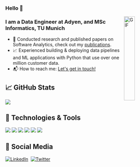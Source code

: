 ### Hello 👋

</p>

<img align="right" width = 26% alt="GIF" src="https://i.pinimg.com/originals/e4/26/70/e426702edf874b181aced1e2fa5c6cde.gif" />

### I am a Data Engineer at Adyen, and MSc Informatics, TU Munich
- :newspaper: Conducted research and published papers on Software Analytics, check out my [publications][scholar].
- :chart_with_upwards_trend: Experienced building & deploying data pipelines and ML applications with Python that use over one million customer data.
- 📬 How to reach me: [Let's get in touch!][linkedin]

## &#x1f4c8; GitHub Stats
<p><img src="https://github-readme-streak-stats.herokuapp.com/?user=ayberktecimer" /></p>
</a>
<!--
<a href="https://github.com/anuraghazra/github-readme-stats">
  <img src="https://github-readme-stats.vercel.app/api/top-langs/?username=ayberktecimer&hide=CSS,JavaScript,%20HTML,%20C,%20PHP, Java,PureBasic,Lex, Yacc" />
-->
</a>


## 🔧 Technologies & Tools
<p float="left">
  <img src="https://img.shields.io/badge/Python-FFD43B?style=for-the-badge&logo=python&logoColor=blue"/>
  <img src="https://img.shields.io/badge/TensorFlow-FF6F00?style=for-the-badge&logo=TensorFlow&logoColor=white"/>
  <img src="https://img.shields.io/badge/fastapi-109989?style=for-the-badge&logo=FASTAPI&logoColor=white"/>
    <img src="https://img.shields.io/badge/Docker-2CA5E0?style=for-the-badge&logo=docker&logoColor=white"/>
  <img src="https://img.shields.io/badge/Amazon_AWS-FF9900?style=for-the-badge&logo=amazonaws&logoColor=white"/>
  <img src="https://img.shields.io/badge/Jupyter-F37626.svg?&style=for-the-badge&logo=Jupyter&logoColor=white"/>

</p>



##  &#x1F4F1; Social Media
<a href="https://www.linkedin.com/in/ayberktecimer/"><img src="https://img.shields.io/badge/linkedin-%230077B5.svg?&style=for-the-badge&logo=linkedin&logoColor=white" alt="LinkedIn" /></a>&nbsp;
<a href="https://twitter.com/AyberkTecimer"><img src="https://img.shields.io/badge/Twitter-1DA1F2?style=for-the-badge&logo=twitter&logoColor=white" alt="Twitter" /></a>&nbsp;



</p>

<!--
**ayberktecimer/ayberktecimer** is a ✨ _special_ ✨ repository because its `README.md` (this file) appears on your GitHub profile.
## Activity Graph
<p><img src= "https://activity-graph.herokuapp.com/graph?username=ayberktecimer&theme=minimal" /></p>

Here are some ideas to get you started:

- 🔭 I’m currently working on ...
- 🌱 I’m currently learning ...
- 👯 I’m looking to collaborate on ...
- 🤔 I’m looking for help with ...
- 💬 Ask me about ...
- 📫 How to reach me: ...
- 😄 Pronouns: ...
- ⚡ Fun fact: ...
-->
[linkedin]: https://www.linkedin.com/in/ayberktecimer/
[scholar]: https://scholar.google.com/citations?user=Hvg-HJAAAAAJ&hl=en
